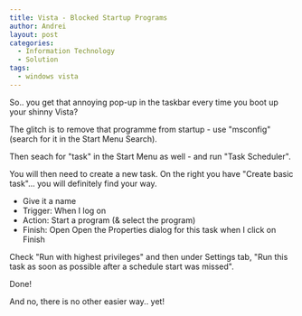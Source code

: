 ```yaml
---
title: Vista - Blocked Startup Programs
author: Andrei
layout: post
categories:
  - Information Technology
  - Solution
tags:
  - windows vista
---
```

So.. you get that annoying pop-up in the taskbar every time you boot up your shinny Vista?

The glitch is to remove that programme from startup - use "msconfig" (search for it in the Start Menu Search).

Then seach for "task" in the Start Menu as well - and run "Task Scheduler".

You will then need to create a new task. On the right you have "Create basic task"... you will definitely find your way.

*   Give it a name
*   Trigger: When I log on
*   Action: Start a program (& select the program)
*   Finish: Open Open the Properties dialog for this task when I click on Finish

Check "Run with highest privileges" and then under Settings tab, "Run this task as soon as possible after a schedule start was missed".

Done!

And no, there is no other easier way.. yet!